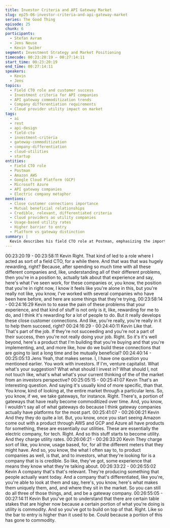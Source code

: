 ```yaml
---
title: Investor Criteria and API Gateway Market
slug: ep25-06-investor-criteria-and-api-gateway-market
series: The Good Thing
episode: 25
chunk: 6
participants:
  - Stefan Avram
  - Jens Neuse
  - Kevin Swiber
segment: Investment Strategy and Market Positioning
timecode: 00:23:20:19 – 00:27:14:11
start_time: 00:23:20:19
end_time: 00:27:14:11
speakers:
  - Kevin
  - Jens
topics:
  - Field CTO role and customer success
  - Investment criteria for API companies
  - API gateway commoditization trends
  - Company differentiation requirements
  - Cloud provider utility impact on market
tags:
  - ai
  - rest
  - api-design
  - field-cto
  - investment-criteria
  - gateway-commoditization
  - company-differentiation
  - cloud-utilities
  - startup
entities:
  - Field CTO role
  - Postman
  - Amazon AWS
  - Google Cloud Platform (GCP)
  - Microsoft Azure
  - API gateway companies
  - Electric company metaphor
mentions:
  - Close customer connections importance
  - Mutual beneficial relationships
  - Credible, relevant, differentiated criteria
  - Cloud providers as utility companies
  - Usage-based utility rates
  - Higher barrier to entry
  - Platform vs gateway distinction
summary: |
  Kevin describes his field CTO role at Postman, emphasizing the importance of building close customer connections and being invested in their success. Jens asks about investment advice, leading Kevin to explain his criteria for evaluating API companies: credibility, relevance, and differentiation. He discusses how cloud providers have commoditized basic gateway functionality, comparing them to electric utilities, which raises the bar for new entrants who must build on top of commodity services.
---
```


00:23:20:19 - 00:23:58:11
Kevin
Right. That kind of led to a role where I acted as sort of a field CTO, for a while there. And that
was that was hugely rewarding, right? Because, after spending so much time with all these
different companies and, like, understanding all of their different problems, then you're in a
position to, actually talk about that experience and say, here's what I've seen work, for these
companies or, you know, the position that you're in right now, I know it feels like you're alone in
this, but you're really not like, you know, I've worked with several companies who have been
here before, and here are some things that they're trying,
00:23:58:14 - 00:24:16:29
Kevin
to to ease the pain of these problems that your experience, and that kind of stuff is not only is it,
like, rewarding for me to do, and I think it's rewarding for a lot of people to do. But it really
develops these close customer connections. And like, you're really, you're really in it to help
them succeed, right?
00:24:16:29 - 00:24:40:11
Kevin
Like that. That's part of the job. If they're not succeeding and you're not a part of their success,
then you're not really doing your job. Right. So it's it's well beyond, here's a product that I'm
building that you're buying and that you're implementing, and, and more like, how do we build
these connections that are going to last a long time and be mutually beneficial?
00:24:40:14 - 00:25:05:13
Jens
Yeah, that makes sense. I, I have one question you mentioned earlier. You work with investors.
If I'm, venture capitalist. What what's your suggestion? What what should I invest in? What
should I, not not touch like, what's what what's your current thinking of the of the market from an
investors perspective?
00:25:05:15 - 00:25:41:07
Kevin
That's an interesting question. And saying it's usually kind of more specific, than that. You know,
kind of looking at, the entire market through a particular lens. So, you know, if we, we take
gateways, for instance. Right. There's, a portion of gateways that have really become
commoditized over time. And, you know, I wouldn't say all of what gateways do because I think
gateway companies actually have platforms for the most part.
00:25:41:07 - 00:26:06:21
Kevin
And they they do quite a lot. But, you know, once you start seeing Amazon come out with a
product through AWS and GCP and Azure all have products for something, these are
essentially our utilities. These are essentially the electric company, for tech. Right. And so this
stuff starts to become utility. And they charge utility rates.
00:26:06:21 - 00:26:33:20
Kevin
They charge sort of like, you know, usage based, for, for all the different meters that they might
have. And so, you know, the what I often say to, to product companies as well, is that, and to
investors, what they're looking for is a company that is is credible. So like, they've got, some
experience that means they know what they're talking about.
00:26:33:22 - 00:26:55:02
Kevin
A company that's that's relevant. They're producing something that people actually want today.
And a company that's differentiated, like you're, you're able to look at them and say, here's, you
know, here's what makes them uniquely them, and, and where they sit in the market. So you
can still do all three of those things, and, and be a gateway company.
00:26:55:05 - 00:27:14:11
Kevin
But you've got to understand that there are certain table stakes that are higher now because a
certain portion of what you're doing is utility is commodity. And so you've got to build on top of
that. Right. Like so the bar to entry is higher than it used to be. Could because a portion of this
has gone to commodity.